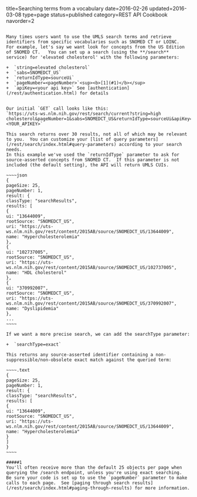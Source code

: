 title=Searching terms from a vocabulary
date=2016-02-26
updated=2016-03-08
type=page
status=published
category=REST API Cookbook
navorder=2
~~~~~~

Many times users want to use the UMLS search terms and retrieve identifiers from specific vocabularies such as SNOMED CT or LOINC.
For example, let's say we want look for concepts from the US Edition of SNOMED CT.   You can set up a search (using the **/search** service) for 'elevated cholesterol' with the following parameters:

+  `string=elevated cholesterol`
+  `sabs=SNOMEDCT_US`
+  `returnIdType=sourceUi`
+  `pageNumber=<pageNumber>`<sup><b>[1](#1)</b></sup>
+  `apiKey=<your api key>` See [authentication](/rest/authentication.html) for details


Our initial `GET` call looks like this:
`https://uts-ws.nlm.nih.gov/rest/search/current?string=high cholesterol&pageNumber=1&sabs=SNOMEDCT_US&returnIdType=sourceUi&apiKey=<YOUR_APIKEY>`

This search returns over 30 results, not all of which may be relevant to you.  You can customize your [list of query parameters](/rest/search/index.html#query-parameters) according to your search needs.
In this example we've used the `returnIdType` parameter to ask for source-asserted concepts from SNOMED CT.  If this parameter is not included (the default setting), the API will return UMLS CUIs.

~~~~json
{
pageSize: 25,
pageNumber: 1,
result: {
classType: "searchResults",
results: [
{
ui: "13644009",
rootSource: "SNOMEDCT_US",
uri: "https://uts-ws.nlm.nih.gov/rest/content/2015AB/source/SNOMEDCT_US/13644009",
name: "Hypercholesterolemia"
},
{
ui: "102737005",
rootSource: "SNOMEDCT_US",
uri: "https://uts-ws.nlm.nih.gov/rest/content/2015AB/source/SNOMEDCT_US/102737005",
name: "HDL cholesterol"
},
{
ui: "370992007",
rootSource: "SNOMEDCT_US",
uri: "https://uts-ws.nlm.nih.gov/rest/content/2015AB/source/SNOMEDCT_US/370992007",
name: "Dyslipidemia"
},
...
~~~~

If we want a more precise search, we can add the searchType parameter:

+  `searchType=exact`

This returns any source-asserted identifier containing a non-suppressible/non-obsolete exact match against the queried term:

~~~~.text
{
pageSize: 25,
pageNumber: 1,
result: {
classType: "searchResults",
results: [
{
ui: "13644009",
rootSource: "SNOMEDCT_US",
uri: "https://uts-ws.nlm.nih.gov/rest/content/2015AB/source/SNOMEDCT_US/13644009",
name: "Hypercholesterolemia"
}
]
}
~~~~

#####1
You'll often receive more than the default 25 objects per page when querying the /search endpoint, unless you're using exact searching.
Be sure your code is set up to use the `pageNumber` parameter to make calls to each page.  See [paging through search results](/rest/search/index.html#paging-through-results) for more information.
